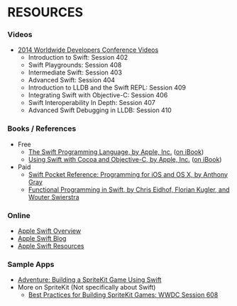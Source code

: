 # RESOURCES

### Videos
- [2014 Worldwide Developers Conference Videos](https://developer.apple.com/videos/wwdc/2014/)
  - Introduction to Swift: Session 402
  - Swift Playgrounds: Session 408
  - Intermediate Swift: Session 403
  - Advanced Swift: Session 404
  - Introduction to LLDB and the Swift REPL: Session 409
  - Integrating Swift with Objective-C: Session 406
  - Swift Interoperability In Depth: Session 407
  - Advanced Swift Debugging in LLDB: Session 410

### Books / References
- Free
  - [The Swift Programming Language, by Apple, Inc.](https://developer.apple.com/library/ios/documentation/Swift/Conceptual/Swift_Programming_Language/index.html#//apple_ref/doc/uid/TP40014097-CH3-XID_0) ([on iBook](https://itunes.apple.com/us/book/swift-programming-language/id881256329?mt=11))
  - [Using Swift with Cocoa and Objective-C, by Apple, Inc.](https://developer.apple.com/library/ios/documentation/Swift/Conceptual/BuildingCocoaApps/index.html#//apple_ref/doc/uid/TP40014216-CH2-XID_0) ([on iBook](https://itunes.apple.com/us/book/using-swift-cocoa-objective/id888894773?mt=11))
- Paid
  - [Swift Pocket Reference: Programming for iOS and OS X, by Anthony Gray](http://shop.oreilly.com/product/0636920035640.do)
  - [Functional Programming in Swift, by Chris Eidhof, Florian Kugler, and Wouter Swierstra](http://www.objc.io/books/)

### Online
- [Apple Swift Overview](https://developer.apple.com/swift/)
- [Apple Swift Blog](https://developer.apple.com/swift/blog/)
- [Apple Swift Resources](https://developer.apple.com/swift/resources/)

### Sample Apps
- [Adventure: Building a SpriteKit Game Using Swift](https://developer.apple.com/library/ios/samplecode/Adventure-Swift/Introduction/Intro.html)
- More on SpriteKit (Not specifically about Swift)
  - [Best Practices for Building SpriteKit Games: WWDC Session 608](http://devstreaming.apple.com/videos/wwdc/2014/608xx0tzmkcqkrn/608/608_hd_best_practices_for_building_spritekit_games.mov?dl=1)


